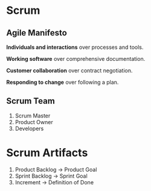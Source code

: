 # Scrum
## Agile Manifesto

**Individuals and interactions** over processes and tools.

**Working software** over comprehensive documentation.

**Customer collaboration** over contract negotiation.

**Responding to change** over following a plan.

## Scrum Team
1. Scrum Master
2. Product Owner
3. Developers

# Scrum Artifacts
1. Product Backlog -> Product Goal
2. Sprint Backlog -> Sprint Goal
3. Increment -> Definition of Done
